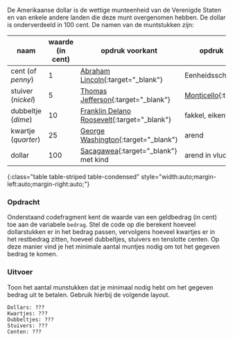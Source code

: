 De Amerikaanse dollar is de wettige munteenheid van de Verenigde Staten en van enkele andere landen die deze munt overgenomen hebben. De dollar is onderverdeeld in 100 cent. De namen van de muntstukken zijn:

| naam | waarde (in cent) | opdruk voorkant | opdruk achterkant |
|------|------------------|-----------------|-------------------|
| cent (of *penny*) | 1 | [Abraham Lincoln](https://nl.wikipedia.org/wiki/Abraham_Lincoln){:target="_blank"} | Eenheidsschild |
| stuiver (*nickel*) | 5 | [Thomas Jefferson](https://nl.wikipedia.org/wiki/Thomas_Jefferson){:target="_blank"} | [Monticello](https://nl.wikipedia.org/wiki/Monticello_(landgoed)){:target="_blank"} |
| dubbeltje (*dime*) | 10 | [Franklin Delano Roosevelt](https://nl.wikipedia.org/wiki/Franklin_Delano_Roosevelt){:target="_blank"} | fakkel, eikentak en olijftak |
| kwartje (*quarter*) | 25 | [George Washington](https://nl.wikipedia.org/wiki/George_Washington){:target="_blank"} | arend |
| dollar | 100 | [Sacagawea](https://nl.wikipedia.org/wiki/Sacagawea){:target="_blank"} met kind | arend in vlucht |
{:class="table table-striped table-condensed" style="width:auto;margin-left:auto;margin-right:auto;"}

### Opdracht

Onderstaand codefragment kent de waarde van een geldbedrag (in cent) toe aan de variabele `bedrag`. Stel de code op die berekent hoeveel dollarstukken er in het bedrag passen, vervolgens hoeveel kwartjes er in het restbedrag zitten, hoeveel dubbeltjes, stuivers en tenslotte centen. Op deze manier vind je het minimale aantal muntjes nodig om tot het gegeven bedrag te komen.

### Uitvoer

Toon het aantal munstukken dat je minimaal nodig hebt om het gegeven bedrag uit te betalen. Gebruik hierbij de volgende layout.

```
Dollars: ???
Kwartjes: ???
Dubbeltjes: ???
Stuivers: ???
Centen: ???
```


